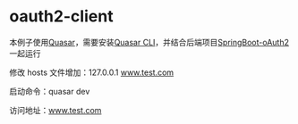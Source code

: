 # oauth2-client

本例子使用[Quasar](https://quasar.dev/)，需要安装[Quasar CLI](https://quasar.dev/quasar-cli/installation)，并结合后端项目[SpringBoot-oAuth2](https://github.com/jiangjiachun/SpringBoot-oAuth2)一起运行

修改 hosts 文件增加：127.0.0.1 www.test.com

启动命令：quasar dev

访问地址：www.test.com

